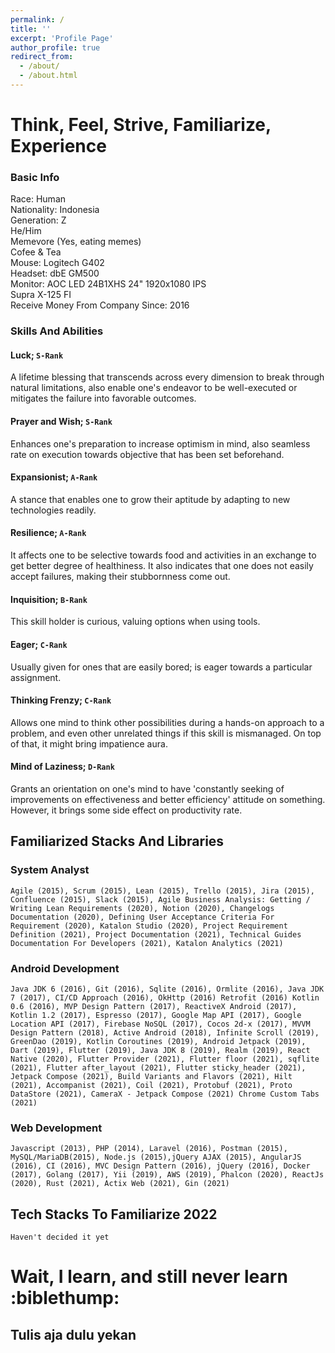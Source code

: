 ```yaml
---
permalink: /
title: ''
excerpt: 'Profile Page'
author_profile: true
redirect_from:
  - /about/
  - /about.html
---
```


# Think, Feel, Strive, Familiarize, Experience

### Basic Info

Race: Human  
Nationality: Indonesia  
Generation: Z  
He/Him  
Memevore (Yes, eating memes)  
Cofee & Tea  
Mouse: Logitech G402  
Headset: dbE GM500  
Monitor: AOC LED 24B1XHS 24" 1920x1080 IPS  
Supra X-125 FI  
Receive Money From Company Since: 2016

### Skills And Abilities

#### Luck; `S-Rank`
A lifetime blessing that transcends across every dimension to break through natural limitations, also enable one's endeavor to be well-executed or mitigates the failure into favorable outcomes.

#### Prayer and Wish; `S-Rank`
Enhances one's preparation to increase optimism in mind, also seamless rate on execution towards objective that has been set beforehand.

#### Expansionist; `A-Rank`
A stance that enables one to grow their aptitude by adapting to new technologies readily.

#### Resilience; `A-Rank`
It affects one to be selective towards food and activities in an exchange to get better degree of healthiness. It also indicates that one does not easily accept failures, making their stubbornness come out.

#### Inquisition; `B-Rank`
This skill holder is curious, valuing options when using tools. 

#### Eager; `C-Rank`
Usually given for ones that are easily bored; is eager towards a particular assignment.

#### Thinking Frenzy; `C-Rank`
Allows one mind to think other possibilities during a hands-on approach to a problem, and even other unrelated things if this skill is mismanaged. On top of that, it might bring impatience aura.

#### Mind of Laziness; `D-Rank`
Grants an orientation on one's mind to have 'constantly seeking of improvements on effectiveness and better efficiency' attitude on something. However, it brings some side effect on productivity rate.



## Familiarized Stacks And Libraries

### System Analyst

`Agile (2015), Scrum (2015), Lean (2015), Trello (2015), Jira (2015), Confluence (2015), Slack (2015), Agile Business Analysis: Getting / Writing Lean Requirements (2020), Notion (2020), Changelogs Documentation (2020), Defining User Acceptance Criteria For Requirement (2020), Katalon Studio (2020), Project Requirement Definition (2021), Project Documentation (2021), Technical Guides Documentation For Developers (2021), Katalon Analytics (2021)`

### Android Development

`Java JDK 6 (2016), Git (2016), Sqlite (2016), Ormlite (2016), Java JDK 7 (2017), CI/CD Approach (2016), OkHttp (2016) Retrofit (2016) Kotlin 0.6 (2016), MVP Design Pattern (2017), ReactiveX Android (2017), Kotlin 1.2 (2017), Espresso (2017), Google Map API (2017), Google Location API (2017), Firebase NoSQL (2017), Cocos 2d-x (2017), MVVM Design Pattern (2018), Active Android (2018), Infinite Scroll (2019), GreenDao (2019), Kotlin Coroutines (2019), Android Jetpack (2019), Dart (2019), Flutter (2019), Java JDK 8 (2019), Realm (2019), React Native (2020), Flutter Provider (2021), Flutter floor (2021), sqflite (2021), Flutter after_layout (2021), Flutter sticky_header (2021), Jetpack Compose (2021), Build Variants and Flavors (2021), Hilt (2021), Accompanist (2021), Coil (2021), Protobuf (2021), Proto DataStore (2021), CameraX - Jetpack Compose (2021) Chrome Custom Tabs (2021)`

### Web Development

`Javascript (2013), PHP (2014), Laravel (2016), Postman (2015), MySQL/MariaDB(2015), Node.js (2015),jQuery AJAX (2015), AngularJS (2016), CI (2016), MVC Design Pattern (2016), jQuery (2016), Docker (2017), Golang (2017), Yii (2019), AWS (2019), Phalcon (2020), ReactJs (2020), Rust (2021), Actix Web (2021), Gin (2021)`

## Tech Stacks To Familiarize 2022

`Haven't decided it yet`

# Wait, I learn, and still never learn :biblethump:  
## Tulis aja dulu yekan
